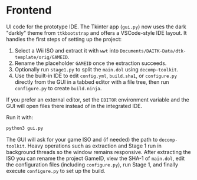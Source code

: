 # Frontend

UI code for the prototype IDE. The Tkinter app (`gui.py`) now
uses the dark "darkly" theme from `ttkbootstrap` and offers a
VSCode-style IDE layout. It handles the first steps of setting up
the project:

1. Select a Wii ISO and extract it with `wwt` into `Documents/DAITK-Data/dtk-template/orig/GAMEID`.
2. Rename the placeholder `GAMEID` once the extraction succeeds.
3. Optionally run `stage1.py` to split the `main.dol` using `decomp-toolkit`.
4. Use the built-in IDE to edit `config.yml`, `build.sha1`, or `configure.py`
   directly from the GUI in a tabbed editor with a file tree, then run
   `configure.py` to create `build.ninja`.

If you prefer an external editor, set the `EDITOR` environment variable and
the GUI will open files there instead of in the integrated IDE.

Run it with:

```bash
python3 gui.py
```

The GUI will ask for your game ISO and (if needed) the path to
`decomp-toolkit`. Heavy operations such as extraction and Stage 1 run in
background threads so the window remains responsive. After extracting the
ISO you can rename the project GameID, view the SHA-1 of `main.dol`, edit
the configuration files (including `configure.py`), run Stage 1, and
finally execute `configure.py` to set up the build.

